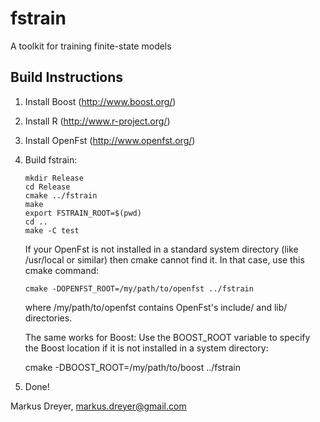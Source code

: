 fstrain
=======

A toolkit for training finite-state models

Build Instructions
------------------

1. Install Boost (http://www.boost.org/)

2. Install R (http://www.r-project.org/)

3. Install OpenFst (http://www.openfst.org/)

4. Build fstrain:

       mkdir Release
       cd Release
       cmake ../fstrain
       make
       export FSTRAIN_ROOT=$(pwd)
       cd ..
       make -C test

    If your OpenFst is not installed in a standard system directory
    (like /usr/local or similar) then cmake cannot find it. In that
    case, use this cmake command:

       cmake -DOPENFST_ROOT=/my/path/to/openfst ../fstrain
    
    where /my/path/to/openfst contains OpenFst's include/ and lib/
    directories.

    The same works for Boost: Use the BOOST_ROOT variable to specify
    the Boost location if it is not installed in a system directory:

    cmake -DBOOST_ROOT=/my/path/to/boost ../fstrain
    
5. Done!

Markus Dreyer, markus.dreyer@gmail.com
